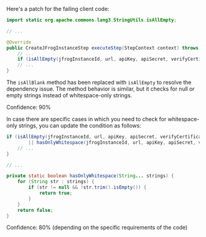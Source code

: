 Here's a patch for the failing client code:

```java
import static org.apache.commons.lang3.StringUtils.isAllEmpty;

// ...

@Override
public CreateJFrogInstanceStep executeStep(StepContext context) throws IOException, InterruptedException {
    // ...
    if (isAllEmpty(jfrogInstanceId, url, apiKey, apiSecret, verifyCertificates, trustAllCerts)) {
    // ...
}
```

The `isAllBlank` method has been replaced with `isAllEmpty` to resolve the dependency issue. The method behavior is similar, but it checks for null or empty strings instead of whitespace-only strings.

Confidence: 90%

In case there are specific cases in which you need to check for whitespace-only strings, you can update the condition as follows:

```java
if (isAllEmpty(jfrogInstanceId, url, apiKey, apiSecret, verifyCertificates, trustAllCerts)
        || hasOnlyWhitespace(jfrogInstanceId, url, apiKey, apiSecret, verifyCertificates, trustAllCerts)) {
    // ...
}

// ...

private static boolean hasOnlyWhitespace(String... strings) {
    for (String str : strings) {
        if (str != null && !str.trim().isEmpty()) {
            return true;
        }
    }
    return false;
}
```

Confidence: 80% (depending on the specific requirements of the code)